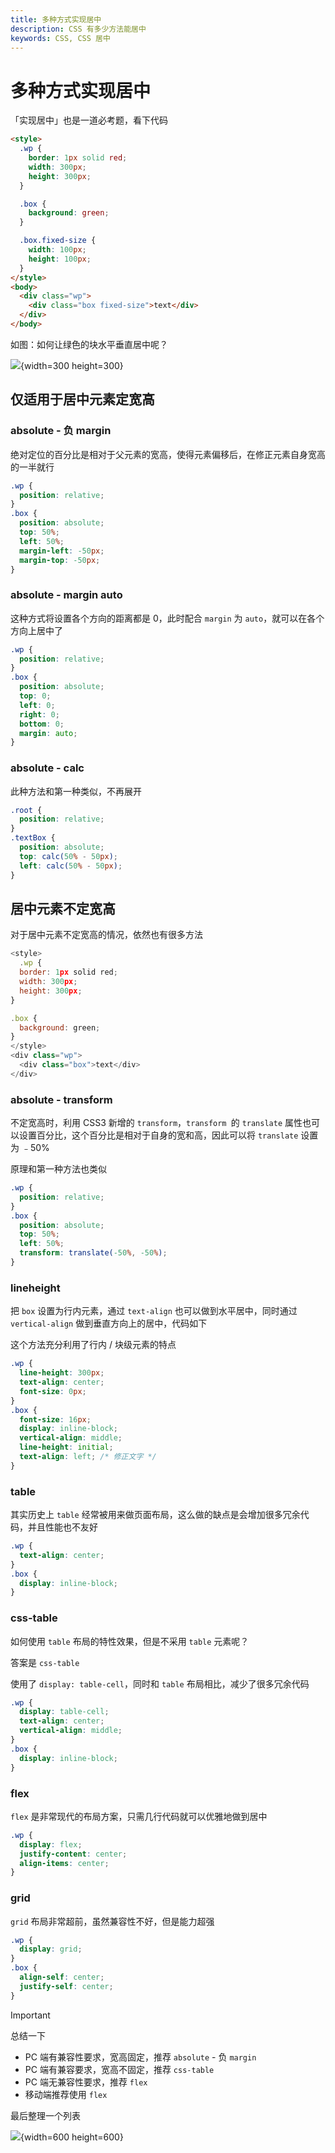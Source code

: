 ```yaml
---
title: 多种方式实现居中
description: CSS 有多少方法能居中
keywords: CSS, CSS 居中
---
```


# 多种方式实现居中

「实现居中」也是一道必考题，看下代码

```html
<style>
  .wp {
    border: 1px solid red;
    width: 300px;
    height: 300px;
  }

  .box {
    background: green;
  }

  .box.fixed-size {
    width: 100px;
    height: 100px;
  }
</style>
<body>
  <div class="wp">
    <div class="box fixed-size">text</div>
  </div>
</body>
```

如图：如何让绿色的块水平垂直居中呢？

![](https://cdn.jsdmirror.com/gh/zxwin0125/image-repo/img/CSS/06.png){width=300 height=300}

## 仅适用于居中元素定宽高

### absolute - 负 margin

绝对定位的百分比是相对于父元素的宽高，使得元素偏移后，在修正元素自身宽高的一半就行

```css
.wp {
  position: relative;
}
.box {
  position: absolute;
  top: 50%;
  left: 50%;
  margin-left: -50px;
  margin-top: -50px;
}
```

### absolute - margin auto

这种方式将设置各个方向的距离都是 0，此时配合 `margin` 为 `auto`，就可以在各个方向上居中了

```css
.wp {
  position: relative;
}
.box {
  position: absolute;
  top: 0;
  left: 0;
  right: 0;
  bottom: 0;
  margin: auto;
}
```

### absolute - calc

此种方法和第一种类似，不再展开

```css
.root {
  position: relative;
}
.textBox {
  position: absolute;
  top: calc(50% - 50px);
  left: calc(50% - 50px);
}
```

## 居中元素不定宽高

对于居中元素不定宽高的情况，依然也有很多方法

```javascript
<style>
  .wp {
  border: 1px solid red;
  width: 300px;
  height: 300px;
}

.box {
  background: green;
}
</style>
<div class="wp">
  <div class="box">text</div>
</div>
```

### absolute - transform

不定宽高时，利用 CSS3 新增的 `transform`，`transform `的 `translate` 属性也可以设置百分比，这个百分比是相对于自身的宽和高，因此可以将 `translate` 设置为 ﹣50%

原理和第一种方法也类似

```css
.wp {
  position: relative;
}
.box {
  position: absolute;
  top: 50%;
  left: 50%;
  transform: translate(-50%, -50%);
}
```

### lineheight

把 `box` 设置为行内元素，通过 `text-align` 也可以做到水平居中，同时通过 `vertical-align` 做到垂直方向上的居中，代码如下

这个方法充分利用了行内 / 块级元素的特点

```css
.wp {
  line-height: 300px;
  text-align: center;
  font-size: 0px;
}
.box {
  font-size: 16px;
  display: inline-block;
  vertical-align: middle;
  line-height: initial;
  text-align: left; /* 修正文字 */
}
```

### table

其实历史上 `table` 经常被用来做页面布局，这么做的缺点是会增加很多冗余代码，并且性能也不友好

```css
.wp {
  text-align: center;
}
.box {
  display: inline-block;
}
```

### css-table

如何使用 `table` 布局的特性效果，但是不采用 `table` 元素呢？

答案是 `css-table`

使用了 `display: table-cell`，同时和 `table` 布局相比，减少了很多冗余代码

```css
.wp {
  display: table-cell;
  text-align: center;
  vertical-align: middle;
}
.box {
  display: inline-block;
}
```

### flex

`flex` 是非常现代的布局方案，只需几行代码就可以优雅地做到居中

```css
.wp {
  display: flex;
  justify-content: center;
  align-items: center;
}
```

### grid

`grid` 布局非常超前，虽然兼容性不好，但是能力超强

```css
.wp {
  display: grid;
}
.box {
  align-self: center;
  justify-self: center;
}
```

> [!important]
> 总结一下
>
> - PC 端有兼容性要求，宽高固定，推荐 `absolute` - 负 `margin`
> - PC 端有兼容要求，宽高不固定，推荐 `css-table`
> - PC 端无兼容性要求，推荐 `flex`
> - 移动端推荐使用 `flex`

最后整理一个列表

![](https://cdn.jsdmirror.com/gh/zxwin0125/image-repo/img/CSS/07.png){width=600 height=600}
